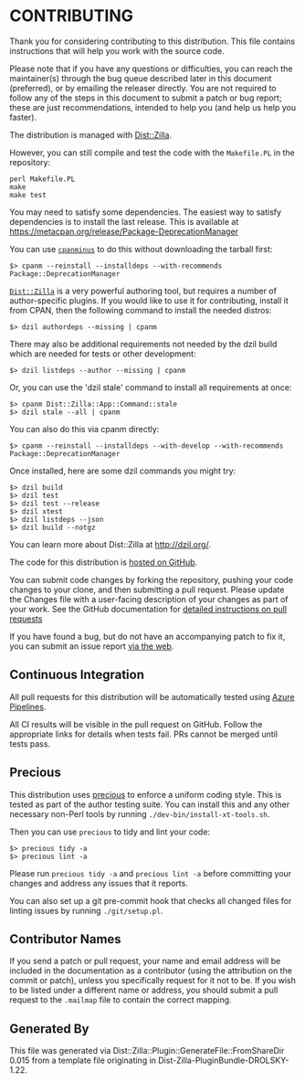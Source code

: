 # CONTRIBUTING

Thank you for considering contributing to this distribution. This file
contains instructions that will help you work with the source code.

Please note that if you have any questions or difficulties, you can reach the
maintainer(s) through the bug queue described later in this document
(preferred), or by emailing the releaser directly. You are not required to
follow any of the steps in this document to submit a patch or bug report;
these are just recommendations, intended to help you (and help us help you
faster).

The distribution is managed with
[Dist::Zilla](https://metacpan.org/release/Dist-Zilla).

However, you can still compile and test the code with the
`Makefile.PL`
in the repository:

    perl Makefile.PL
    make
    make test


You may need to satisfy some dependencies. The easiest way to satisfy
dependencies is to install the last release. This is available at
https://metacpan.org/release/Package-DeprecationManager

You can use [`cpanminus`](https://metacpan.org/pod/App::cpanminus) to do this
without downloading the tarball first:

    $> cpanm --reinstall --installdeps --with-recommends Package::DeprecationManager

[`Dist::Zilla`](https://metacpan.org/pod/Dist::Zilla) is a very powerful
authoring tool, but requires a number of author-specific plugins. If you would
like to use it for contributing, install it from CPAN, then the following
command to install the needed distros:

    $> dzil authordeps --missing | cpanm

There may also be additional requirements not needed by the dzil build which
are needed for tests or other development:

    $> dzil listdeps --author --missing | cpanm

Or, you can use the 'dzil stale' command to install all requirements at once:

    $> cpanm Dist::Zilla::App::Command::stale
    $> dzil stale --all | cpanm

You can also do this via cpanm directly:

    $> cpanm --reinstall --installdeps --with-develop --with-recommends Package::DeprecationManager

Once installed, here are some dzil commands you might try:

    $> dzil build
    $> dzil test
    $> dzil test --release
    $> dzil xtest
    $> dzil listdeps --json
    $> dzil build --notgz

You can learn more about Dist::Zilla at http://dzil.org/.

The code for this distribution is [hosted on GitHub](https://github.com/moose/Package-DeprecationManager).

You can submit code changes by forking the repository, pushing your code
changes to your clone, and then submitting a pull request. Please update the
Changes file with a user-facing description of your changes as part of your
work. See the GitHub documentation for [detailed instructions on pull
requests](https://help.github.com/articles/creating-a-pull-request)

If you have found a bug, but do not have an accompanying patch to fix it, you
can submit an issue report [via the web](https://github.com/moose/Package-DeprecationManager/issues).

## Continuous Integration

All pull requests for this distribution will be automatically tested using
[Azure Pipelines](https://dev.azure.com/houseabsolute/houseabsolute/_build).

All CI results will be visible in the pull request on GitHub. Follow the
appropriate links for details when tests fail. PRs cannot be merged until tests
pass.

## Precious

This distribution uses [precious](https://github.com/houseabsolute/precious)
to enforce a uniform coding style. This is tested as part of the author
testing suite. You can install this and any other necessary non-Perl tools by
running `./dev-bin/install-xt-tools.sh`.

Then you can use `precious` to tidy and lint your code:

    $> precious tidy -a
    $> precious lint -a

Please run `precious tidy -a` and `precious lint -a` before committing your
changes and address any issues that it reports.

You can also set up a git pre-commit hook that checks all changed files for
linting issues by running `./git/setup.pl`.

## Contributor Names

If you send a patch or pull request, your name and email address will be
included in the documentation as a contributor (using the attribution on the
commit or patch), unless you specifically request for it not to be. If you
wish to be listed under a different name or address, you should submit a pull
request to the `.mailmap` file to contain the correct mapping.

## Generated By

This file was generated via Dist::Zilla::Plugin::GenerateFile::FromShareDir 0.015 from a
template file originating in Dist-Zilla-PluginBundle-DROLSKY-1.22.
